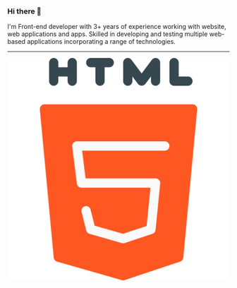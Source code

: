 ### Hi there 👋 

  I'm Front-end developer with 3+ years of experience working with website, web applications and apps. Skilled in
developing and testing multiple web-based applications incorporating a range of technologies.

<hr>

<p>
   <img src="https://github.com/MURALI-NOT6/MURALI-NOT6/blob/main/html.png"/>

</p>
 


